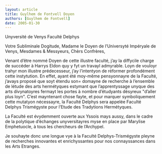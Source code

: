 ```yaml
---
layout: article
title: Guylhem de Fontvell Doyen
authors: [Guylhem de Fontvell]
date: 2005-01-30
---
```


Unyversité de Venys Faculté Delphys

Votre Subliminale Dogitude, Madame le Doyen de l’Universyté Impéryale de Venys, Mesdames & Messyeurs, Chèrs Confrères,

Venant d’être nommé Doyen de cette illustre faculté, j’ay la diffycile charge de succéder à Harrys Eldon quy y fyt un travayl admyrable. Loyn de vouloyr trahyr mon illustre prédecesseur, j’ay l’intentyon de réformer profondément cette instytution. En effet, ayant été moy-même pensyonnayre de la Faculté, j’avays proposé que soyt étendu son= domayne de recherche à l’ensemble de létude des arts hermétyques estymant que l’apprentyssage unyque des arts divynatoyres fermayt les portes à nombre d’étudyants désyreux "d’aller plus loyn". C’est mayntenant chose fayte, et pour marquer symboliquement cette mutatyon nécessayre, la Faculté Delphys sera appelée Faculté Delphys Trismégyste pour l’Etude des Tradytions Hermétyques.

La Faculté est évydemment ouverte aux Yssois mays aussy, dans le cadre de la polytique d’échanges unyversitayres myse en place par Marylise Emphetuocle, à tous les chercheurs de l’Archypel.

Je souhayte donc une longue vye à la Faculté Delphys-Trismégyste pleyne de recherches innovantes et enrichyssantes pour nos connayssances dans les Arts Etranges.